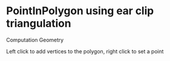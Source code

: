 # PointInPolygon using ear clip triangulation
Computation Geometry

Left click to add vertices to the polygon, right click to set a point 
